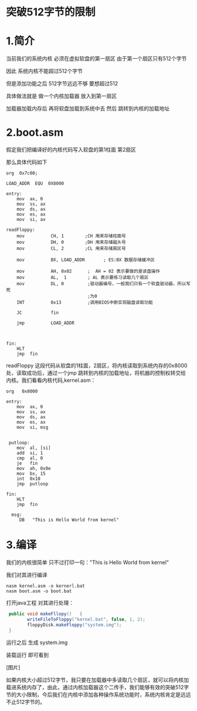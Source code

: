# 突破512字节的限制

# 1.简介

当前我们的系统内核 必须在虚拟软盘的第一扇区 由于第一个扇区只有512个字节

因此 系统内核不能超过512个字节

但是添加功能之后 512字节远远不够 要想超过512

具体做法就是 做一个内核加载器 放入到第一扇区

加载器加载内存后 再将软盘加载到系统中去 然后 跳转到内核的加载地址

# 2.boot.asm

假定我们把编译好的内核代码写入软盘的第1柱面 第2扇区

那么具体代码如下

```assembly
org  0x7c00;

LOAD_ADDR  EQU  0X8000

entry:
    mov  ax, 0
    mov  ss, ax
    mov  ds, ax
    mov  es, ax
    mov  si, ax

readFloppy:
    mov          CH, 1        ;CH 用来存储柱面号
    mov          DH, 0        ;DH 用来存储磁头号
    mov          CL, 2        ;CL 用来存储扇区号

    mov          BX, LOAD_ADDR       ; ES:BX 数据存储缓冲区

    mov          AH, 0x02      ;  AH = 02 表示要做的是读盘操作
    mov          AL,  1        ; AL 表示要练习读取几个扇区
    mov          DL, 0         ;驱动器编号，一般我们只有一个软盘驱动器，所以写死   
                               ;为0
    INT          0x13          ;调用BIOS中断实现磁盘读取功能

    JC           fin

    jmp          LOAD_ADDR



fin:
    HLT
    jmp  fin

```

readFloppy 这段代码从软盘的1柱面，2扇区，将内核读取到系统内存的0x8000处，读取成功后，通过一个jmp 跳转到内核的加载地址，将机器的控制权转交给内核。我们看看内核代码,kernel.asm：

```assembly
org   0x8000

entry:
    mov  ax, 0
    mov  ss, ax
    mov  ds, ax
    mov  es, ax
    mov  si, msg


 putloop:
    mov  al, [si]
    add  si, 1
    cmp  al, 0
    je   fin
    mov  ah, 0x0e
    mov  bx, 15
    int  0x10
    jmp  putloop

fin:
    HLT
    jmp  fin

  msg:
     DB   "This is Hello World from kernel"
```



# 3.编译

我们的内核很简单 只不过打印一句："This is Hello World from kernel"

我们对其进行编译

```assembly
nasm kernel.asm -o kernerl.bat
nasm boot.asm -o boot.bat
```

打开java工程 对其进行处理：

```java
 public void makeFllopy()   {
        writeFileToFloppy("kernel.bat", false, 1, 2);
        floppyDisk.makeFloppy("system.img");
 }
```

运行之后 生成 system.img

装载运行 即可看到

[图片]







如果内核大小超过512字节，我只要在加载器中多读取几个扇区，就可以将内核加载进系统内存了，由此，通过内核加载器这个二传手，我们能够有效的突破512字节的大小限制，今后我们在内核中添加各种操作系统功能时，系统内核肯定是远远不止512字节的。







